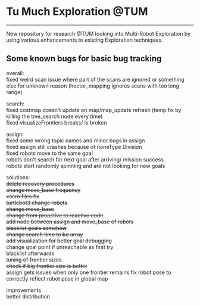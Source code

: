 # Tu Much Exploration @TUM
---
New repository for research @TUM looking into Multi-Robot Exploration by using various enhancements to existing Exploration techniques.

## Some known bugs for basic bug tracking

overall:  
fixed weird scan issue where part of the scans are ignored or something else for unknown reason  (hector_mapping ignores scans with too long range)

search:  
fixed costmap doesn't update on map/map_update refresh (temp fix by killing the tme_search node every time)  
fixed visualizeFrontiers breaks/ is broken  

assign:  
fixed some wrong topic names and minor bugs in assign  
fixed assign still crashes because of noneType Division  
fixed robots move to the same goal  
robots don't search for next goal after arriving/ mission success  
robots start randomly spinning and are not looking for new goals  

solutions:  
~~delete recovery procedures~~  
~~change move_base frequency~~  
~~xacro files fix~~  
~~turtlebot3 change robots~~  
~~change move_base~~  
~~change from proactive to reactive code~~  
~~add node between assign and move_base of robots~~  
~~blacklist goals somehow~~  
~~change search time to be array~~  
~~add visualization for better goal debugging~~  
change goal point if unreachable as first try  
blacklist afterwards  
~~tuning of frontier sizes~~  
~~check if big frontier size is better~~  
assign gets issues when only one frontier remains
fix robot pose to correctly reflect robot pose in global map

improvements:  
better distribution